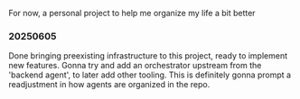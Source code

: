 For now, a personal project to help me organize my life a bit better

### 20250605
Done bringing preexisting infrastructure to this project, ready to implement new features.
Gonna try and add an orchestrator upstream from the 'backend agent', to later add other tooling.
This is definitely gonna prompt a readjustment in how agents are organized in the repo.
